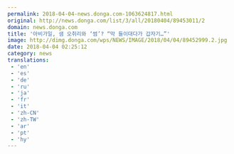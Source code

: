 ```yaml
---
permalink: 2018-04-04-news.donga.com-1063624817.html
original: http://news.donga.com/list/3/all/20180404/89453011/2
domain: news.donga.com
title: '아비가일, 샘 오취리와 ‘썸’? “막 들이대다가 갑자기…”'
image: http://dimg.donga.com/wps/NEWS/IMAGE/2018/04/04/89452999.2.jpg
date: 2018-04-04 02:25:12
category: news
translations: 
 - 'en'
 - 'es'
 - 'de'
 - 'ru'
 - 'ja'
 - 'fr'
 - 'it'
 - 'zh-CN'
 - 'zh-TW'
 - 'ar'
 - 'pt'
 - 'hy'
---
```


